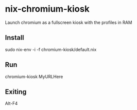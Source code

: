 # nix-chromium-kiosk
Launch chromium as a fullscreen kiosk with the profiles in RAM

## Install
sudo nix-env -i -f chromium-kiosk/default.nix

## Run

chromium-kiosk MyURLHere

## Exiting

Alt-F4
